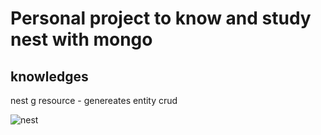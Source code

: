 # Personal project to know and study nest with mongo

## knowledges

nest g resource - genereates entity crud



![nest](https://user-images.githubusercontent.com/47106171/132689557-8e9ddbba-5539-4f3a-84e0-b5b62946638c.gif)
